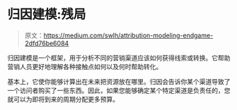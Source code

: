 # 归因建模:残局

> 原文：<https://medium.com/swlh/attribution-modeling-endgame-2dfd76be6084>

归因建模是一个框架，用于分析不同的营销渠道应该如何获得线索或转换。它帮助营销人员更好地理解各种接触点如何以及何时帮助转化。

基本上，它使你能够计算出在未来把资源放在哪里。归因会告诉你某个渠道导致了一个访问者购买了一些东西。因此，如果您能够确定某个特定渠道是负责任的，您就可以为即将到来的周期分配更多预算。